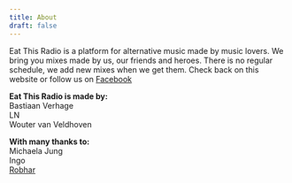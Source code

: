 ```yaml
---
title: About
draft: false
---
```


Eat This Radio is a platform for alternative music made by music lovers. We bring you mixes made by us, our friends and heroes. There is no regular schedule, we add new mixes when we get them. Check back on this website or follow us on [Facebook][1]

__Eat This Radio is made by:__  
Bastiaan Verhage  
LN  
Wouter van Veldhoven  

__With many thanks to:__  
Michaela Jung  
Ingo  
[Robhar][2]


[1]:https://www.facebook.com/eatthismedia.utrecht
[2]:http://www.robhar.com
